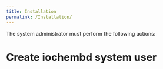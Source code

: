 ```yaml
---
title: Installation
permalink: /Installation/
---
```

The system administrator must perform the following actions:
# Create iochembd system user